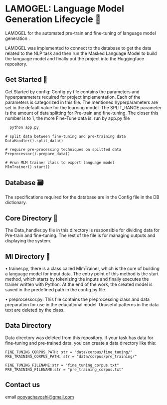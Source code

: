 
  # LAMOGEL: Language Model Generation Lifecycle 📝  
 LAMOGEL for the automated pre-train and fine-tuning of language model generation .
 
 LAMOGEL was implemented to connect to the database to get the data related to the NLP task and then run the Masked Language Model to build the language model and finally put the project into the Huggingface repository.
  ## Get Started 🚀  
Get Started by config: Config.py file contains the parameters and hyperparameters required for project implementation. 
Each of the parameters is categorized in this file. The mentioned hyperparameters are set in the default value for the learning model. The SPLIT_RANGE parameter is the amount of data splitting for Pre-train and fine-tuning. The closer this number is to 1, the more Fine-Tune data is.
run by app.py file
~~~bash  
  python app.py
~~~
    # split data between fine-tuning and pre-training data
    DataHandler().split_data()

    # require pre-processing techniques on spiltted data
    Preprocessor().prepare_data()

    # #run MLM trainer class to export language model  
    MlmTrainer().start()

  ## Database 🗃️  
  The specifications required for the database are in the Config file in the DB dictionary.
      
  ## Core Directory 🥝  
  The Data_handler.py file in this directory is responsible for dividing data for Pre-train and fine-tuning. The rest of the file is for managing outputs and displaying the system.

  ## Ml Directory 🦾
  • trainer.py, there is a class called MlmTrainer, which is the core of building a language model for input data. The entry point of this method is the start method, which starts by tokenizing the inputs and finally executes the trainer written with Python. At the end of the work, the created model is saved in the predefined path in the config.py file.

  • preprocessor.py: This file contains the preprocessing class and data preparation for use in the educational model. Unuseful patterns in the data text are deleted by the class.  



## Data Directory   
Data directory was deleted from this repository. if your task has data for fine-tuning and pre-trained data. you can create a data directory like this:

    FINE_TUNING_CORPUS_PATH: str = "data/corpus/fine_tuning/"
    PRE_TRAINING_CORPUS_PATH: str = "data/corpus/pre_training/"
    
    FINE_TUNING_FILENAME:str = "fine_tuning_corpus.txt"
    PRE_TRAINING_FILENAME:str = "pre_training_corpus.txt"
  ## Contact us  
   email pooyachavoshi@gmail.com

